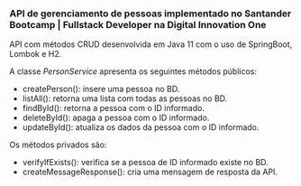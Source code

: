 ### API de gerenciamento de pessoas implementado no Santander Bootcamp | Fullstack Developer na Digital Innovation One

API com métodos CRUD desenvolvida em Java 11 com o uso de SpringBoot, Lombok e H2.

A classe *PersonService* apresenta os seguintes métodos públicos:

* createPerson(): insere uma pessoa no BD.
* listAll(): retorna uma lista com todas as pessoas no BD.
* findById(): retorna a pessoa com o ID informado.
* deleteById(): apaga a pessoa com o ID informado.
* updateById(): atualiza os dados da pessoa com o ID informado.

Os métodos privados são:

* verifyIfExists(): verifica se a pessoa de ID informado existe no BD.
* createMessageResponse(): cria uma mensagem de resposta da API.

